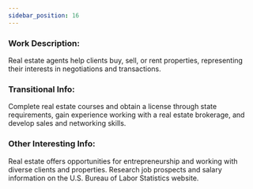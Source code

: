 ```yaml
---
sidebar_position: 16
---
```


### Work Description: 
Real estate agents help clients buy, sell, or rent properties, representing their interests in negotiations and transactions.
### Transitional Info: 
Complete real estate courses and obtain a license through state requirements, gain experience working with a real estate brokerage, and develop sales and networking skills.
### Other Interesting Info: 
Real estate offers opportunities for entrepreneurship and working with diverse clients and properties. Research job prospects and salary information on the U.S. Bureau of Labor Statistics website.
